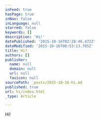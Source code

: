 ```yaml
---
inFeed: true
hasPage: true
inNav: false
inLanguage: null
starred: false
keywords: []
description: 'Hi!'
datePublished: '2015-10-16T02:28:46.472Z'
dateModified: '2015-10-16T00:53:13.705Z'
title: Hi?
authors: []
publisher:
  name: null
  domain: null
  url: null
  favicon: null
sourcePath: _posts/2015-10-16-hi.md
published: true
url: hi/index.html
_type: Article

---
```

Hi!